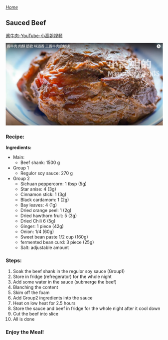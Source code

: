 *[Home](https://wanlicn.github.io/restaurant/)*
## Sauced Beef
[酱牛肉-YouTube-小高姐视频](https://www.youtube.com/watch?v=esz2fBMGkPE)

![酱牛肉](./Images/XGJ-BeefWithSauce.jpg)

### Recipe:

**Ingredients:**
* Main:
  * Beef shank: 1500 g
* Group 1
  * Regulor soy sauce: 270 g
* Group 2
  * Sichuan peppercorn: 1 tbsp (5g)
  * Star anise: 4 (3g)
  * Cinnamon stick: 1 (3g)
  * Black cardamom: 1 (2g)
  * Bay leaves: 4 (1g)
  * Dried orange peel: 1 (2g)
  * Dried hawthorn fruit: 5 (3g)
  * Dried Chili 6 (5g)
  * Ginger: 1 piece (42g)
  * Onion: 1/4 (60g)
  * Sweet bean paste 1/2 cup (160g)
  * fermented bean curd: 3 piece (25g)
  * Salt: adjustable amount

### Steps:
1. Soak the beef shank in the regulor soy sauce (Group1)
2. Store in fridge (refregerator) for the whole night
3. Add some water in the sauce (submerge the beef)
4. Blanching the content
5. Skim off the foam
6. Add Group2 ingredients into the sauce
7. Heat on low heat for 2.5 hours
8. Store the sauce and beef in fridge for the whole night after it cool down
9. Cut the beef into slice
10. All is done

### Enjoy the Meal!
